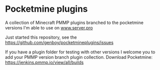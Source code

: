# Pocketmine plugins
A collection of Minecraft PMMP plugins branched to the pocketmine versions I'm able to use on www.server.pro

Just started this repository, see the https://github.com/genboy/pocketmineplugins/issues

If you have a plugin folder for testing with other versions I welcome you to add your PMMP version branch plugin collection.
Download Pocketmine: https://jenkins.pmmp.io/view/all/builds

